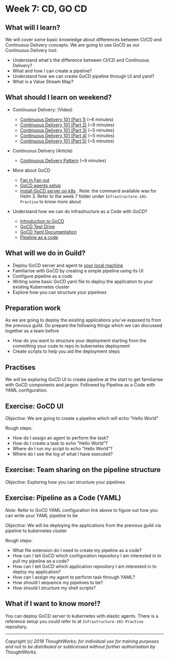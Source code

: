 # Week 7: CD, GO CD

## What will I learn?

We will cover some basic knowledge about differences between CI/CD and Continuous Delivery concepts.
We are going to use GoCD as our Continuous Delivery tool.

- Understand what's the difference between CI/CD and Continuous Delivery?
- What and how I can create a pipeline?
- Understand how we can create GoCD pipeline through UI and yaml?
- What is a Value Stream Map?

## What should I learn on weekend?

- Continuous Delivery: (Video)
  - [Continuous Delivery 101 (Part 1)](https://www.youtube.com/watch?v=HnWuIjUw_Q8) (~6 minutes)
  - [Continuous Delivery 101 (Part 2)](https://www.youtube.com/watch?v=a9r-lXLDLvk) (~9 minutes)
  - [Continuous Delivery 101 (Part 3)](https://www.youtube.com/watch?v=S0g91mryV4c) (~5 minutes)
  - [Continuous Delivery 101 (Part 4)](https://www.youtube.com/watch?v=5I6PlldXOpY) (~5 minutes)
  - [Continuous Delivery 101 (Part 5)](https://www.youtube.com/watch?v=blkMohClA6M) (~5 minutes)
- Continuous Delivery (Article)
  - [Continuous Delivery Pattern](https://continuousdelivery.com/implementing/patterns/) (~9 minutes)
- More about GoCD
  - [Fan in Fan out](https://www.gocd.org/2017/04/17/build-propagation-using-fan-in-fan-out.html)
  - [GoCD agents setup](https://www.gocd.org/2019/09/17/configure-gocd-agents-kubernetes-static-elastic/)
  - [Install GoCD server on k8s](https://github.com/helm/charts/tree/master/stable/gocd) . Note: the command available was for Helm 3. Refer to the week 7 folder under `Infrastructure-101-Practise` to know more about

- Understand how we can do Infrastructure as a Code with GoCD?
  - [Introduction to GoCD](https://www.gocd.org/why-gocd/)
  - [GoCD Test Drive](https://www.gocd.org/test-drive-gocd/)
  - [GoCD Yaml Documentation](https://github.com/tomzo/gocd-yaml-config-plugin)
  - [Pipeline as a code](https://docs.gocd.org/current/advanced_usage/pipelines_as_code.html)

## What will we do in Guild?

- Deploy GoCD server and agent to [your local machine](https://www.gocd.org/test-drive-gocd.html)
- Familiarise with GoCD by creating a simple pipeline using its UI
- Configure pipeline as a code
- Writing some basic GoCD yaml file to deploy the application to your existing Kubernetes cluster
- Explore how you can structure your pipelines

## Preparation work

As we are going to deploy the existing applications you've exposed to from the previous guild.
Do prepare the following things which we can discussed together as a team before

- How do you want to structure your deployment starting from the committing your code to repo to kubernetes deployment
- Create scripts to help you aid the deployment steps

## Practises

We will be exploring GoCD UI to create pipeline at the start to get familiarise with GoCD components and jargon.
Followed by Pipeline as a Code with YAML configuration.

Exercise: GoCD UI
-
*Objective:* We are going to create a pipeline which will echo "Hello World"

Rough steps:

- How do I assign an agent to perform the task?
- How do I create a task to echo "Hello World"?
- Where do I run my script to echo "Hello World"?
- Where do I see the log of what I have executed?

Exercise: Team sharing on the pipeline structure
-
*Objective:* Exploring how you can structure your pipelines


Exercise: Pipeline as a Code (YAML)
-
*Note:* Refer to GoCD YAML configuration link above to figure out how you can write your YAML pipeline to be

*Objective:* We will be deploying the applications from the previous guild via pipeline to kubernetes cluster

Rough steps:

- What file extension do I need to create my pipeline as a code?
- How can I tell GoCD which configuration repository I am interested in to pull my pipeline as a code?
- How can I tell GoCD which application repository I am interested in to deploy my application?
- How can I assign my agent to perform task through YAML?
- How should I sequence my pipelines to be?
- How should I structure my shell scripts?


## What if I want to know more!?

You can deploy GoCD server to kubernetes with elastic agents.
There is a reference setup you could refer to at `Infrastructure-101-Practise` repository.

---

*Copyright (c) 2018 ThoughtWorks; for individual use for training purposes and not to be distributed or sublicensed without further authorisation by ThoughtWorks.*

